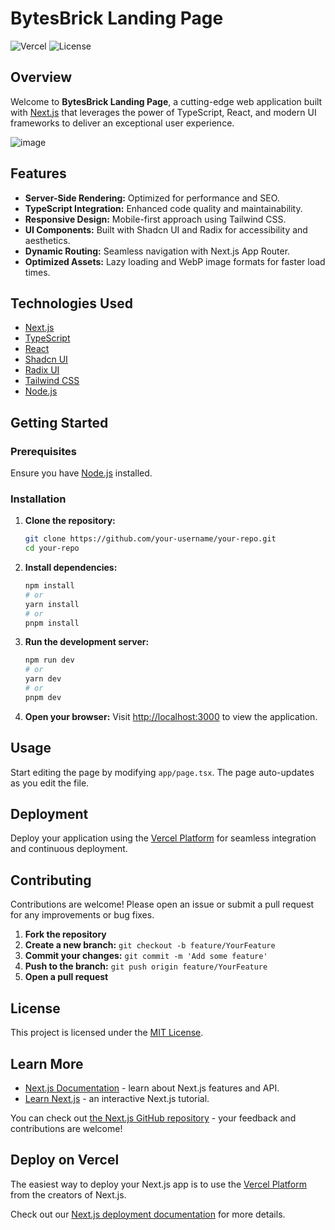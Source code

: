 # BytesBrick Landing Page

![Vercel](https://img.shields.io/badge/Vercel-Deploy-blue)
![License](https://img.shields.io/badge/License-MIT-green)

## Overview

Welcome to **BytesBrick Landing Page**, a cutting-edge web application built with [Next.js](https://nextjs.org) that leverages the power of TypeScript, React, and modern UI frameworks to deliver an exceptional user experience.

![image](https://github.com/user-attachments/assets/e993810b-f844-46d2-9302-a046e5b225cd)

## Features

- **Server-Side Rendering:** Optimized for performance and SEO.
- **TypeScript Integration:** Enhanced code quality and maintainability.
- **Responsive Design:** Mobile-first approach using Tailwind CSS.
- **UI Components:** Built with Shadcn UI and Radix for accessibility and aesthetics.
- **Dynamic Routing:** Seamless navigation with Next.js App Router.
- **Optimized Assets:** Lazy loading and WebP image formats for faster load times.

## Technologies Used

- [Next.js](https://nextjs.org)
- [TypeScript](https://www.typescriptlang.org)
- [React](https://reactjs.org)
- [Shadcn UI](https://shadcn.com)
- [Radix UI](https://radix-ui.com)
- [Tailwind CSS](https://tailwindcss.com)
- [Node.js](https://nodejs.org)

## Getting Started

### Prerequisites

Ensure you have [Node.js](https://nodejs.org) installed.

### Installation

1. **Clone the repository:**
    ```bash
    git clone https://github.com/your-username/your-repo.git
    cd your-repo
    ```

2. **Install dependencies:**
    ```bash
    npm install
    # or
    yarn install
    # or
    pnpm install
    ```

3. **Run the development server:**
    ```bash
    npm run dev
    # or
    yarn dev
    # or
    pnpm dev
    ```

4. **Open your browser:**
    Visit [http://localhost:3000](http://localhost:3000) to view the application.

## Usage

Start editing the page by modifying `app/page.tsx`. The page auto-updates as you edit the file.

## Deployment

Deploy your application using the [Vercel Platform](https://vercel.com) for seamless integration and continuous deployment.

## Contributing

Contributions are welcome! Please open an issue or submit a pull request for any improvements or bug fixes.

1. **Fork the repository**
2. **Create a new branch:** `git checkout -b feature/YourFeature`
3. **Commit your changes:** `git commit -m 'Add some feature'`
4. **Push to the branch:** `git push origin feature/YourFeature`
5. **Open a pull request**

## License

This project is licensed under the [MIT License](LICENSE).

## Learn More

- [Next.js Documentation](https://nextjs.org/docs) - learn about Next.js features and API.
- [Learn Next.js](https://nextjs.org/learn) - an interactive Next.js tutorial.

You can check out [the Next.js GitHub repository](https://github.com/vercel/next.js) - your feedback and contributions are welcome!

## Deploy on Vercel

The easiest way to deploy your Next.js app is to use the [Vercel Platform](https://vercel.com/new?utm_medium=default-template&filter=next.js&utm_source=create-next-app&utm_campaign=create-next-app-readme) from the creators of Next.js.

Check out our [Next.js deployment documentation](https://nextjs.org/docs/app/building-your-application/deploying) for more details.
